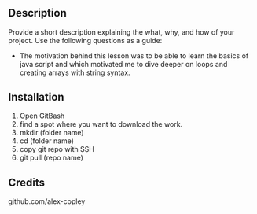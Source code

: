 # <Random-Password-Generator>
## Description
Provide a short description explaining the what, why, and how of your project. Use the following questions as a guide:
- The motivation behind this lesson was to be able to learn the basics of java script and which motivated me to dive deeper on loops and creating arrays with string syntax.
## Installation
1. Open GitBash
2. find a spot where you want to download the work.
3. mkdir (folder name)
4. cd (folder name)
5. copy git repo with SSH
6. git pull (repo name)
## Credits
github.com/alex-copley
